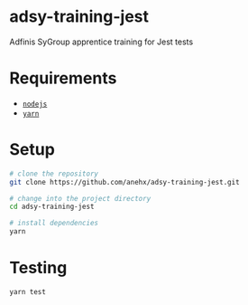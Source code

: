# adsy-training-jest

Adfinis SyGroup apprentice training for Jest tests

# Requirements

- [`nodejs`](https://nodejs.org)
- [`yarn`](https://yarnpkg.com)

# Setup
```bash
# clone the repository
git clone https://github.com/anehx/adsy-training-jest.git

# change into the project directory
cd adsy-training-jest

# install dependencies
yarn
```

# Testing

```bash
yarn test
```
